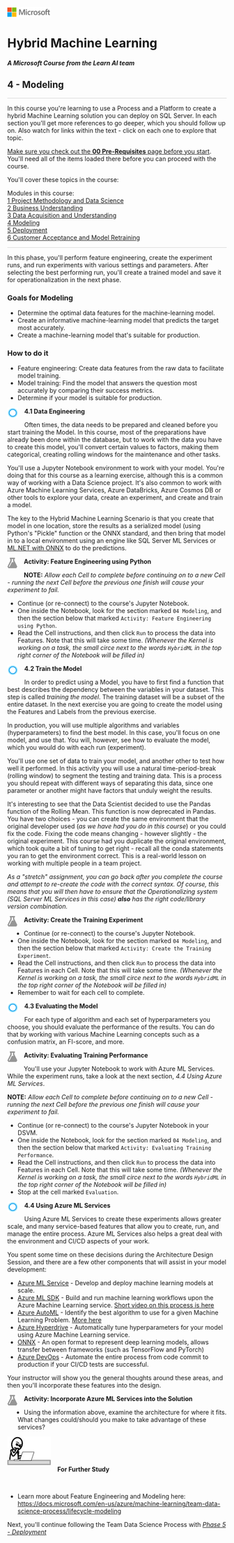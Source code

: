![](graphics/microsoftlogo.png)

# Hybrid Machine Learning

#### <i>A Microsoft Course from the Learn AI team</i>

## 4 - Modeling

<p style="border-bottom: 1px solid lightgrey;"></p>

In this course you're learning to use a Process and a Platform to create a hybrid Machine Learning solution you can deploy on SQL Server. In each section you'll get more references to go deeper, which you should follow up on. Also watch for links within the text - click on each one to explore that topic.

<a href="ML%20Services%20for%20SQL%20Server/00%20Pre-Requisites.md" target="_blank">Make sure you check out the <b>00 Pre-Requisites</b> page before you start</a>. You'll need all of the items loaded there before you can proceed with the course.

You'll cover these topics in the course:

<dl>
  <dt>Modules in this course:</dt>
  <dt><a href="ML%20Services%20for%20SQL%20Server/01%20Project%20Methodology%20and%20Data%20Science.md" target="_blank">1 Project Methodology and Data Science</a></dt>
  <dt><a href="02%20Business%20Understanding.md" target="_blank">2 Business Understanding</a></dt>
  <dt><a href="20Data%20Acquisition%20and%20Understanding.md" target="_blank">3 Data Acquisition and Understanding</a></dt>
  <dt><a href="04%20Modeling.md" target="_blank">4 Modeling</a></dt>
  <dt><a href="05%20Deployment.md" target="_blank">5 Deployment</a></dt>
  <dt><a href="06%20Customer%20Acceptance%20and%20Retraining.md" target="_blank">6 Customer Acceptance and Model Retraining</a></dt>
<dl>

<p style="border-bottom: 1px solid lightgrey;"></p>
In this phase, you'll perform feature engineering, create the experiment runs, and run experiments with various settings and parameters. After selecting the best performing run, you'll create a trained model and save it for operationalization in the next phase.

### Goals for Modeling

- Determine the optimal data features for the machine-learning model.
- Create an informative machine-learning model that predicts the target most accurately.
- Create a machine-learning model that's suitable for production.

### How to do it

- Feature engineering: Create data features from the raw data to facilitate model training.
- Model training: Find the model that answers the question most accurately by comparing their success metrics.
- Determine if your model is suitable for production.

<p><img style="float: left; margin: 0px 15px 15px 0px;" src="./graphics/cortanalogo.png"><b>4.1 Data Engineering</b></p>

Often times, the data needs to be prepared and cleaned before you start training the Model. In this course, most of the preparations have already been done within the database, but to work with the data you have to create this model, you'll convert certain values to factors, making them categorical, creating rolling windows for the maintenance and other tasks.

You'll use a Jupyter Notebook environment to work with your model. You're doing that for this course as a learning exercise, although this is a common way of working with a Data Science project. It's also common to work with Azure Machine Learning Services, Azure DataBricks, Azure Cosmos DB or other tools to explore your data, create an experiment, and create and train a model.

The key to the Hybrid Machine Learning Scenario is that you create that model in one location, store the results as a serialized model (using Python's "Pickle" function or the ONNX standard, and then bring that model in to a local environment using an engine like SQL Server ML Services or [ML.NET with ONNX](https://blogs.msdn.microsoft.com/dotnet/2018/10/08/announcing-ml-net-0-6-machine-learning-net/) to do the predictions.

<p><img style="float: left; margin: 0px 15px 15px 0px;" src="./graphics/aml-logo.png"><b>Activity: Feature Engineering using Python</b></p>

**NOTE:** *Allow each Cell to complete before continuing on to a new Cell - running the next Cell before the previous one finish will cause your experiment to fail.*

- Continue (or re-connect) to the course's Jupyter Notebook.
- One inside the Notebook, look for the section marked `04 Modeling`, and then the section below that marked `Activity: Feature Engineering using Python`.
- Read the Cell instructions, and then click `Run` to process the data into Features. Note that this will take some time. *(Whenever the Kernel is working on a task, the small circe next to the words `HybridML` in the top right corner of the Notebook will be filled in)*

<p><img style="float: left; margin: 0px 15px 15px 0px;" src="./graphics/cortanalogo.png"><b>4.2 Train the Model</b></p>

In order to predict using a Model, you have to first find a function that best describes the dependency between the variables in your dataset. This step is called *training the model*. The training dataset will be a subset of the entire dataset. In the next exercise you are going to create the model using the Features and Labels from the previous exercise.

In production, you will use multiple algorithms and variables (hyperparameters) to find the best model. In this case, you'll focus on one model, and use that. You will, however, see how to evaluate the model, which you would do with each run (experiment).

You'll use one set of data to train your model, and another other to test how well it performed. In this activity you will use a natural time-period-break (rolling window) to segment the testing and training data. This is a process you should repeat with different ways of separating this data, since one parameter or another might have factors that unduly weight the results.

It's interesting to see that the Data Scientist decided to use the Pandas function of the Rolling Mean. This function is now deprecated in Pandas. You have two choices - you can create the same environment that the original developer used (*as we have had you do in this course*) or you could fix the code. Fixing the code means changing - however slightly - the original experiment. This course had you duplicate the original environment, which took quite a bit of tuning to get right - recall all the conda statements you ran to get the environment correct. This is a real-world lesson on working with multiple people in a team project.

*As a "stretch" assignment, you can go back after you complete the course and attempt to re-create the code with the correct syntax. Of course, this means that you will then have to ensure that the Operationalizing system (SQL Server ML Services in this case) **also** has the right code/library version combination.*

<p><img style="float: left; margin: 0px 15px 15px 0px;" src="./graphics/aml-logo.png"><b>Activity: Create the Training Experiment</b></p>

- Continue (or re-connect) to the course's Jupyter Notebook.
- One inside the Notebook, look for the section marked `04 Modeling`, and then the section below that marked `Activity: Create the Training Experiment`.
- Read the Cell instructions, and then click `Run` to process the data into Features in each Cell. Note that this will take some time. *(Whenever the Kernel is working on a task, the small circe next to the words `HybridML` in the top right corner of the Notebook will be filled in)*
- Remember to wait for each cell to complete.

<p><img style="float: left; margin: 0px 15px 15px 0px;" src="./graphics/cortanalogo.png"><b>4.3 Evaluating the Model</b></p>

For each type of algorithm and each set of hyperparameters you choose, you should evaluate the performance of the results. You can do that by working with various Machine Learning concepts such as a confusion matrix, an FI-score, and more.

<p><img style="float: left; margin: 0px 15px 15px 0px;" src="./graphics/aml-logo.png"><b>Activity: Evaluating Training Performance</b></p>

You'll use your Jupyter Notebook to work with Azure ML Services. While the experiment runs, take a look at the next section, *4.4 Using Azure ML Services*.

**NOTE:** *Allow each Cell to complete before continuing on to a new Cell - running the next Cell before the previous one finish will cause your experiment to fail.*

- Continue (or re-connect) to the course's Jupyter Notebook in your DSVM.
- One inside the Notebook, look for the section marked `04 Modeling`, and then the section below that marked `Activity: Evaluating Training Performance`.
- Read the Cell instructions, and then click `Run` to process the data into Features in each Cell. Note that this will take some time. *(Whenever the Kernel is working on a task, the small circe next to the words `HybridML` in the top right corner of the Notebook will be filled in)*
- Stop at the cell marked `Evaluation`.

<p><img style="float: left; margin: 0px 15px 15px 0px;" src="./graphics/cortanalogo.png"><b>4.4 Using Azure ML Services</b></p>

Using Azure ML Services to create these experiments allows greater scale, and many service-based features that allow you to create, run, and manage the entire process. Azure ML Services also helps a great deal with the environment and CI/CD aspects of your work.

You spent some time on these decisions during the Architecture Design Session, and there are a few other components that will assist in your model development:

- [Azure ML Service](https://docs.microsoft.com/en-us/azure/machine-learning/service/overview-what-is-azure-ml) - Develop and deploy machine learning models at scale.
- [Azure ML SDK](https://docs.microsoft.com/en-us/python/api/overview/azure/ml/intro?view=azure-ml-py) - Build and run machine learning workflows upon the Azure Machine Learning service. [Short video on this process is here](https://channel9.msdn.com/Shows/AI-Show/VS-Code-Tools-for-AI-Train-ML-Models-With-Azure-Machine-Learning)
- [Azure AutoML](https://docs.microsoft.com/en-gb/azure/machine-learning/service/tutorial-auto-train-models) - Identify the best algorithm to use for a given Machine Learning Problem. [More here](https://azure.microsoft.com/en-us/blog/announcing-automated-ml-capability-in-azure-machine-learning/)
- [Azure Hyperdrive](https://docs.microsoft.com/en-us/azure/machine-learning/service/how-to-tune-hyperparameters) -  Automatically tune hyperparameters for your model using Azure Machine Learning service.
- [ONNX](https://onnx.ai/) - An open format to represent deep learning models, allows transfer between frameworks (such as TensorFlow and PyTorch)
- [Azure DevOps](https://azure.microsoft.com/en-us/solutions/devops/) - Automate the entire process from code commit to production if your CI/CD tests are successful.

Your instructor will show you the general thoughts around these areas, and then you'll incorporate these features into the design.

<p><img style="float: left; margin: 0px 15px 15px 0px;" src="./graphics/aml-logo.png"><b>Activity: Incorporate Azure ML Services into the Solution</b></p>

- Using the information above, examine the architecture for where it fits. What changes could/should you make to take advantage of these services?

<p><img style="margin: 0px 15px 15px 0px;" src="./graphics/thinking.jpg"><b>For Further Study</b></p>

<br>

 - Learn more about Feature Engineering and Modeling here: https://docs.microsoft.com/en-us/azure/machine-learning/team-data-science-process/lifecycle-modeling

Next, you'll continue following the Team Data Science Process with <a href="05%20Deployment.md" target="_blank"><i>Phase 5 - Deployment</i></a>